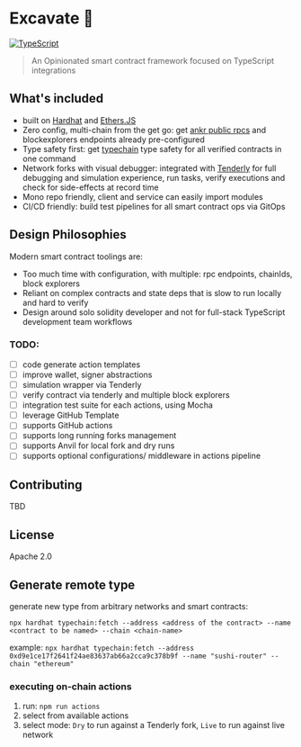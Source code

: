 # Excavate 🚧
[![TypeScript](https://badges.frapsoft.com/typescript/code/typescript.svg?v=101)](https://github.com/ellerbrock/typescript-badges/)

> An Opinionated smart contract framework focused on TypeScript integrations

## What's included

- built on [Hardhat](https://hardhat.org/) and [Ethers.JS](https://github.com/ethers-io/ethers.js/)
- Zero config, multi-chain from the get go: get [ankr public rpcs](https://www.ankr.com/rpc/) and blockexplorers endpoints already pre-configured
- Type safety first: get [typechain](https://github.com/dethcrypto/TypeChain) type safety for all verified contracts in one command
- Network forks with visual debugger: integrated with [Tenderly](https://tenderly.co/) for full debugging and simulation experience, run tasks, verify executions and check for side-effects at record time
- Mono repo friendly, client and service can easily import modules
- CI/CD friendly: build test pipelines for all smart contract ops via GitOps

## Design Philosophies
Modern smart contract toolings are:

- Too much time with configuration, with multiple: rpc endpoints, chainIds, block explorers
- Reliant on complex contracts and state deps that is slow to run locally and hard to verify 
- Design around solo solidity developer and not for full-stack TypeScript development team workflows

### TODO:
- [ ] code generate action templates
- [ ] improve wallet, signer abstractions
- [ ] simulation wrapper via Tenderly
- [ ] verify contract via tenderly and multiple block explorers
- [ ] integration test suite for each actions, using Mocha
- [ ] leverage GitHub Template
- [ ] supports GitHub actions
- [ ] supports long running forks management
- [ ] supports Anvil for local fork and dry runs
- [ ] supports optional configurations/ middleware in actions pipeline

## Contributing
TBD

## License
Apache 2.0

## Generate remote type
generate new type from arbitrary networks and smart contracts:

`npx hardhat typechain:fetch --address <address of the contract> --name <contract to be named> --chain <chain-name>` 

example:
`npx hardhat typechain:fetch --address 0xd9e1ce17f2641f24ae83637ab66a2cca9c378b9f --name "sushi-router" --chain "ethereum"`

### executing on-chain actions
1. run: `npm run actions`
2. select from available actions
3. select mode: `Dry` to run against a Tenderly fork, `Live` to run against live network